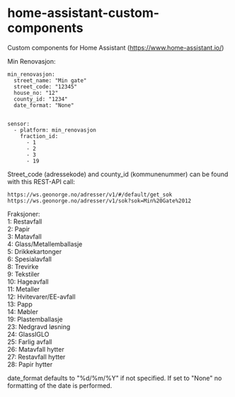 # home-assistant-custom-components
Custom components for Home Assistant (https://www.home-assistant.io/)

Min Renovasjon:

```
min_renovasjon:
  street_name: "Min gate"
  street_code: "12345"
  house_no: "12"
  county_id: "1234"
  date_format: "None"


sensor:
  - platform: min_renovasjon
    fraction_id:
      - 1
      - 2
      - 3
      - 19
  ```

Street_code (adressekode) and county_id (kommunenummer) can be found with this REST-API call:
```
https://ws.geonorge.no/adresser/v1/#/default/get_sok
https://ws.geonorge.no/adresser/v1/sok?sok=Min%20Gate%2012
```

Fraksjoner:  
1: Restavfall\
2: Papir\
3: Matavfall\
4: Glass/Metallemballasje\
5: Drikkekartonger\
6: Spesialavfall\
8: Trevirke\
9: Tekstiler\
10: Hageavfall\
11: Metaller\
12: Hvitevarer/EE-avfall\
13: Papp\
14: Møbler\
19: Plastemballasje\
23: Nedgravd løsning\
24: GlassIGLO\
25: Farlig avfall\
26: Matavfall hytter\
27: Restavfall hytter  \
28: Papir hytter

date_format defaults to "%d/%m/%Y" if not specified. If set to "None" no formatting of the date is performed. 
